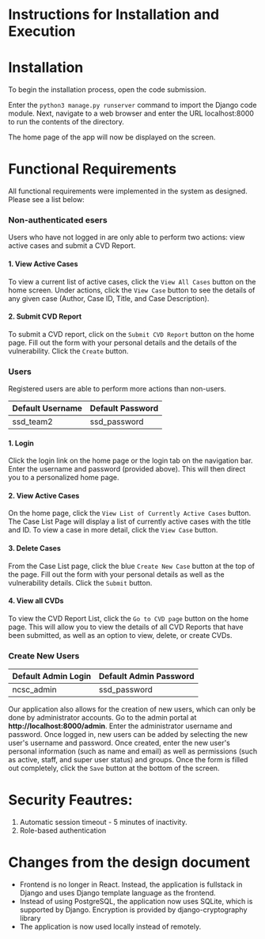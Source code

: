# Instructions for Installation and Execution

# Installation
To begin the installation process, open the code submission.

Enter the `python3 manage.py runserver` command to import the Django code module. Next, navigate to a web browser and enter the URL localhost:8000 to run the contents of the directory.

The home page of the app will now be displayed on the screen.



# Functional Requirements
All functional requirements were implemented in the system as designed. Please see a list below:

### Non-authenticated esers
Users who have not logged in are only able to perform two actions: view active cases and submit a CVD Report.
#### 1. View Active Cases
To view a current list of active cases, click the `View All Cases` button on the home screen. Under actions, click the `View Case` button to see the details of any given case (Author, Case ID, Title, and Case Description).


#### 2. Submit CVD Report
To submit a CVD report, click on the `Submit CVD Report` button on the home page. Fill out the form with your personal details and the details of the vulnerability. Click the `Create` button.

### Users
Registered users are able to perform more actions than non-users.

Default Username  | Default Password
------------- | -------------
ssd_team2  | ssd_password

#### 1. Login
Click the login link on the home page or the login tab on the navigation bar. Enter the username and password (provided above). This will then direct you to a personalized home page.
#### 2. View Active Cases
On the home page, click the `View List of Currently Active Cases` button. The Case List Page will display a list of currently active cases with the title and ID. To view a case in more detail, click the `View Case` button.
#### 3. Delete Cases
From the Case List page, click the blue `Create New Case` button at the top of the page. Fill out the form with your personal details as well as the vulnerability details. Click the `Submit` button.
#### 4. View all CVDs
To view the CVD Report List, click the `Go to CVD page` button on the home page. This will allow you to view the details of all CVD Reports that have been submitted, as well as an option to view, delete, or create CVDs.

### Create New Users

Default Admin Login | Default Admin Password
------------- | -------------
ncsc_admin  | ssd_password


Our application also allows for the creation of new users, which can only be done by administrator accounts. Go to the admin portal at **http://localhost:8000/admin**. Enter the administrator username and password. Once logged in, new users can be added by selecting the new user's username and password. Once created, enter the new user's personal information (such as name and email) as well as permissions (such as active, staff, and super user status) and groups. Once the form is filled out completely, click the `Save` button at the bottom of the screen.

# Security Feautres:
1. Automatic session timeout - 5 minutes of inactivity.
2. Role-based authentication

# Changes from the design document
* Frontend is no longer in React. Instead, the application is fullstack in Django and uses Django template language as the frontend.
* Instead of using PostgreSQL, the application now uses SQLite, which is supported by Django. Encryption is provided by django-cryptography library
* The application is now used locally instead of remotely.